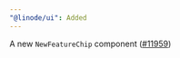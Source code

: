 ```yaml
---
"@linode/ui": Added
---
```


A new `NewFeatureChip` component ([#11959](https://github.com/linode/manager/pull/11959))
